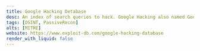 ```yaml
---
title: Google Hacking Detabase
desc: An index of search queries to hack. Google Hacking also named Google Dorks.
tags: [OSINT, PassiveRecon]
alts: [MITRE]
website: https://www.exploit-db.com/google-hacking-database
render_with_liquid: false
---
```


